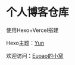 # 个人博客仓库

使用Hexo+Vercel搭建

Hexo主题：[Yun](https://github.com/YunYouJun/hexo-theme-yun/)

欢迎访问：[Euoao的小窝](https://euoao-blog.vercel.app/)
